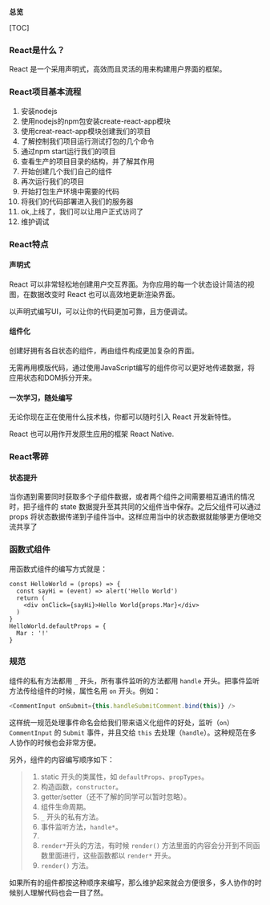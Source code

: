 **总览**

[TOC]

### React是什么？

React 是一个采用声明式，高效而且灵活的用来构建用户界面的框架。



### React项目基本流程

1. 安装nodejs
2. 使用nodejs的npm包安装create-react-app模块
3. 使用creat-react-app模块创建我们的项目
4. 了解控制我们项目运行测试打包的几个命令
5. 通过npm start运行我们的项目
6. 查看生产的项目目录的结构，并了解其作用
7. 开始创建几个我们自己的组件
8. 再次运行我们的项目
9. 开始打包生产环境中需要的代码
10. 将我们的代码部署进入我们的服务器
11. ok,上线了，我们可以让用户正式访问了
12. 维护调试




### React特点

#### 声明式

React 可以非常轻松地创建用户交互界面。为你应用的每一个状态设计简洁的视图，在数据改变时 React 也可以高效地更新渲染界面。

以声明式编写UI，可以让你的代码更加可靠，且方便调试。

#### 组件化

创建好拥有各自状态的组件，再由组件构成更加复杂的界面。

无需再用模版代码，通过使用JavaScript编写的组件你可以更好地传递数据，将应用状态和DOM拆分开来。

#### 一次学习，随处编写

无论你现在正在使用什么技术栈，你都可以随时引入 React 开发新特性。

React 也可以用作开发原生应用的框架 React Native.



### React零碎

#### 状态提升

当你遇到需要同时获取多个子组件数据，或者两个组件之间需要相互通讯的情况时，把子组件的 state 数据提升至其共同的父组件当中保存。之后父组件可以通过 props 将状态数据传递到子组件当中。这样应用当中的状态数据就能够更方便地交流共享了



### 函数式组件

用函数式组件的编写方式就是：

```
const HelloWorld = (props) => {
  const sayHi = (event) => alert('Hello World')
  return (
    <div onClick={sayHi}>Hello World{props.Mar}</div>
  )
}
HelloWorld.defaultProps = {
  Mar : '!'
}
```



### 规范

组件的私有方法都用 `_` 开头，所有事件监听的方法都用 `handle` 开头。把事件监听方法传给组件的时候，属性名用 `on` 开头。例如：

```javascript
<CommentInput onSubmit={this.handleSubmitComment.bind(this)} />
```

这样统一规范处理事件命名会给我们带来语义化组件的好处，监听（`on`）`CommentInput` 的 `Submit` 事件，并且交给 `this` 去处理（`handle`）。这种规范在多人协作的时候也会非常方便。

另外，组件的内容编写顺序如下：

> 1. static 开头的类属性，如 `defaultProps`、`propTypes`。
> 2. 构造函数，`constructor`。
> 3. getter/setter（还不了解的同学可以暂时忽略）。
> 4. 组件生命周期。
> 5. `_` 开头的私有方法。
> 6. 事件监听方法，`handle*`。
> 7. 
> 8. `render*`开头的方法，有时候 `render()` 方法里面的内容会分开到不同函数里面进行，这些函数都以 `render*` 开头。
> 9. `render()` 方法。

如果所有的组件都按这种顺序来编写，那么维护起来就会方便很多，多人协作的时候别人理解代码也会一目了然。

